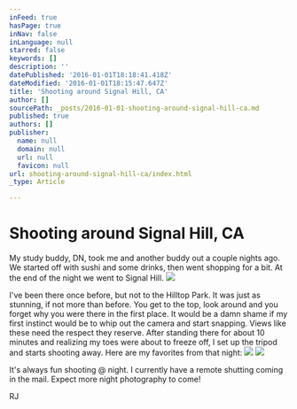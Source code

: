 ```yaml
---
inFeed: true
hasPage: true
inNav: false
inLanguage: null
starred: false
keywords: []
description: ''
datePublished: '2016-01-01T18:18:41.418Z'
dateModified: '2016-01-01T18:15:47.647Z'
title: 'Shooting around Signal Hill, CA'
author: []
sourcePath: _posts/2016-01-01-shooting-around-signal-hill-ca.md
published: true
authors: []
publisher:
  name: null
  domain: null
  url: null
  favicon: null
url: shooting-around-signal-hill-ca/index.html
_type: Article

---
```

# Shooting around Signal Hill, CA

My study buddy, DN, took me and another buddy out a couple nights ago. We started off with sushi and some drinks, then went shopping for a bit. At the end of the night we went to Signal Hill. ![](https://the-grid-user-content.s3-us-west-2.amazonaws.com/f6ea9cfd-59c1-4e5e-82df-61447f3d4a71.png)

I've been there once before, but not to the Hilltop Park. It was just as stunning, if not more than before. You get to the top, look around and you forget why you were there in the first place. It would be a damn shame if my first instinct would be to whip out the camera and start snapping. Views like these need the respect they reserve. After standing there for about 10 minutes and realizing my toes were about to freeze off, I set up the tripod and starts shooting away. Here are my favorites from that night: ![](https://the-grid-user-content.s3-us-west-2.amazonaws.com/622bcd15-4375-4bf6-ac94-a013c8d17f2b.jpg)
![](https://the-grid-user-content.s3-us-west-2.amazonaws.com/d6de1e34-0241-4ad0-83f3-0c0486df9740.jpg)

It's always fun shooting @ night. I currently have a remote shutting coming in the mail. Expect more night photography to come! 

RJ